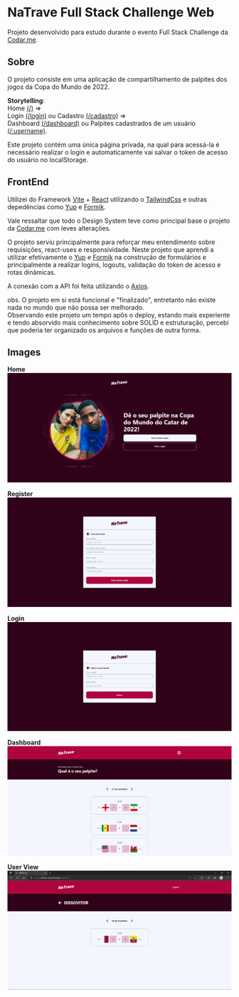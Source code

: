 # NaTrave Full Stack Challenge Web

Projeto desenvolvido para estudo durante o evento Full Stack Challenge da [Codar.me](https://codar.me/).

## Sobre 

O projeto consiste em uma aplicação de compartilhamento de palpites dos jogos da Copa do Mundo de 2022.

**Storytelling**: \
Home [(/)](https://natrave-eta.vercel.app/) => \
Login [(/login)](https://natrave-eta.vercel.app/login) ou Cadastro [(/cadastro)](https://natrave-eta.vercel.app/cadastro) => \
Dashboard [(/dashboard)](https://natrave-eta.vercel.app/dashboard) ou Palpites cadastrados de um usuário [(/:username)](https://natrave-eta.vercel.app/diegovitor).

Este projeto contém uma única página privada, na qual para acessá-la é necessário realizar o login e automaticamente vai salvar o token de acesso do usuário no localStorage.

## FrontEnd

Utilizei do Framework [Vite](https://vitejs.dev/) + [React](https://pt-br.reactjs.org/) utilizando o [TailwindCss](https://tailwindcss.com/) e outras depedências como [Yup](https://www.npmjs.com/package/yup) e [Formik](https://formik.org/).

Vale ressaltar que todo o Design System teve como principal base o projeto da [Codar.me](https://codar.me/) com leves alterações.

O projeto serviu principalmente para reforçar meu entendimento sobre requisições, react-uses e responsividade.
Neste projeto que aprendi a utilizar efetivamente o [Yup](https://www.npmjs.com/package/yup) e [Formik](https://formik.org/) na construção de formulários e principalmente a realizar logins, logouts, validação do token de acesso e rotas dinâmicas.

A conexão com a API foi feita utilizando o [Axios](https://axios-http.com/ptbr/).

obs. O projeto em si está funcional e "finalizado", entretanto não existe nada no mundo que não possa ser melhorado.\
Observando este projeto um tempo apôs o deploy, estando mais experiente e tendo absorvido mais conhecimento sobre SOLID e estruturação, percebi que poderia ter organizado os arquivos e funções de outra forma.

## Images

**Home**
![Home](./__readme-assets__/home.png)

**Register**
![Register](./__readme-assets__/register.png)

**Login**
![Login](./__readme-assets__/login.png)

**Dashboard**
![Dashboard](./__readme-assets__/dashboard.png)

**User View**
![User View](./__readme-assets__/user-view.png)